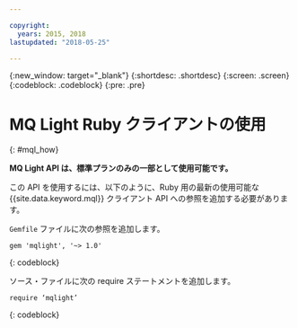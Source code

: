 ```yaml
---

copyright:
  years: 2015, 2018
lastupdated: "2018-05-25"

---
```


{:new_window: target="_blank"}
{:shortdesc: .shortdesc}
{:screen: .screen}
{:codeblock: .codeblock}
{:pre: .pre}

# MQ Light Ruby クライアントの使用
{: #mql_how}

**MQ Light API は、標準プランのみの一部として使用可能です。**
<br/>

この API を使用するには、以下のように、Ruby 用の最新の使用可能な {{site.data.keyword.mql}} クライアント API への参照を追加する必要があります。

<code>Gemfile</code> ファイルに次の参照を追加します。

```
gem 'mqlight', '~> 1.0'
```
{: codeblock}

ソース・ファイルに次の require ステートメントを追加します。

```
require ‘mqlight’
```
{: codeblock}

<!-- Comment from Andrew
Instructions for getting started, with links for more info
Simple send source and receive source in-line

-->


